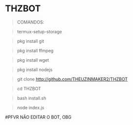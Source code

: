 # THZBOT

>COMANDOS:

> termux-setup-storage

> pkg install git

> pkg install ffmpeg

> pkg install wget

> pkg install nodejs 

> git clone http://github.com/THEUZINMAKER2/THZBOT

> cd THZBOT

> bash install.sh

> node index.js


#PFVR NÃO EDITAR O BOT, OBG
